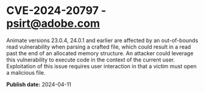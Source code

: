 # CVE-2024-20797 - psirt@adobe.com

Animate versions 23.0.4, 24.0.1 and earlier are affected by an out-of-bounds read vulnerability when parsing a crafted file, which could result in a read past the end of an allocated memory structure. An attacker could leverage this vulnerability to execute code in the context of the current user. Exploitation of this issue requires user interaction in that a victim must open a malicious file.

**Publish date:** 2024-04-11
